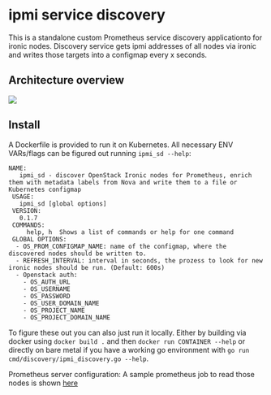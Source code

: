 # ipmi service discovery

This is a standalone custom Prometheus service discovery applicationto for ironic nodes.
Discovery service gets ipmi addresses of all nodes via ironic and writes those targets into a configmap every x seconds.

## Architecture overview

![](https://github.com/sapcc/ipmi_sd/blob/master/documentation/ipmi_sd_arch.png)


## Install
A Dockerfile is provided to run it on Kubernetes. All necessary ENV VARs/flags can be figured out running `ipmi_sd --help`:

```
NAME:
   ipmi_sd - discover OpenStack Ironic nodes for Prometheus, enrich them with metadata labels from Nova and write them to a file or Kubernetes configmap
 USAGE:
   ipmi_sd [global options]
 VERSION:
   0.1.7
 COMMANDS:
     help, h  Shows a list of commands or help for one command
 GLOBAL OPTIONS:
  - OS_PROM_CONFIGMAP_NAME: name of the configmap, where the discovered nodes should be written to.
  - REFRESH_INTERVAL: interval in seconds, the prozess to look for new ironic nodes should be run. (Default: 600s)
  - Openstack auth:
    - OS_AUTH_URL
    - OS_USERNAME
    - OS_PASSWORD
    - OS_USER_DOMAIN_NAME
    - OS_PROJECT_NAME
    - OS_PROJECT_DOMAIN_NAME
```

To figure these out you can also just run it locally.
Either by building via docker using `docker build .` and then `docker run CONTAINER --help` or directly on bare metal if you have a working go
environment with `go run cmd/discovery/ipmi_discovery.go --help`.

Prometheus server configuration:
A sample prometheus job to read those nodes is shown [here](https://github.com/sapcc/ipmi_sd/blob/master/prometheus.yml)
